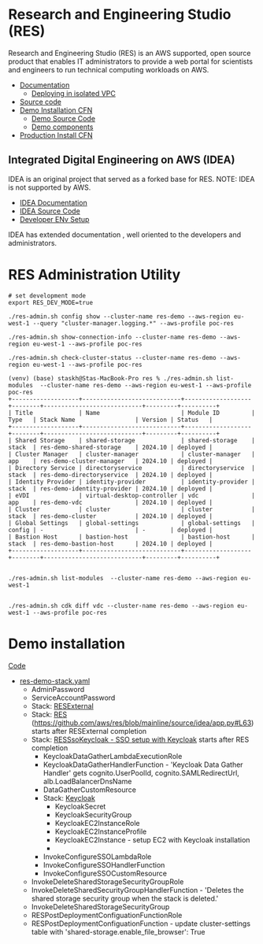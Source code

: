 # Research and Engineering Studio (RES)

Research and Engineering Studio (RES) is an AWS supported, open source product that enables IT administrators to provide a web portal for scientists and engineers to run technical computing workloads on AWS. 

- [Documentation](https://docs.aws.amazon.com/res/latest/ug/overview.html)
  - [Deploying in isolated VPC](https://docs.aws.amazon.com/res/latest/ug/prerequisites.html#private-vpc)
- [Source code](https://github.com/aws/res)
- [Demo Installation CFN](https://s3.amazonaws.com/aws-hpc-recipes/main/recipes/res/res_demo_env/assets/res-demo-stack.yaml)
  - [Demo Source Code](https://github.com/aws-samples/aws-hpc-recipes/blob/main/recipes/res/res_demo_env/assets/res-demo-stack.yaml)
  - [Demo components](https://github.com/aws-samples/aws-hpc-recipes/blob/main/recipes/res/)
- [Production Install CFN](https://research-engineering-studio-us-east-1.s3.amazonaws.com/releases/latest/ResearchAndEngineeringStudio.template.json)




## Integrated Digital Engineering on AWS (IDEA) 
IDEA is an original project that served as a forked base for RES. NOTE: IDEA is not supported by AWS.

- [IDEA Documentation](https://docs.ide-on-aws.com/idea)
- [IDEA Source Code](https://github.com/cfs-energy/idea)
- [Developer ENv Setup](https://docs.ide-on-aws.com/idea/developer-portal/developer-onboarding)

IDEA has extended documentation , well oriented to the developers and administrators.


# RES Administration Utility

```
# set development mode
export RES_DEV_MODE=true

./res-admin.sh config show --cluster-name res-demo --aws-region eu-west-1 --query "cluster-manager.logging.*" --aws-profile poc-res

./res-admin.sh show-connection-info --cluster-name res-demo --aws-region eu-west-1 --aws-profile poc-res

./res-admin.sh check-cluster-status --cluster-name res-demo --aws-region eu-west-1 --aws-profile poc-res 

(venv) (base) staskh@Stas-MacBook-Pro res % ./res-admin.sh list-modules  --cluster-name res-demo --aws-region eu-west-1 --aws-profile poc-res
+-------------------+----------------------------+-------------------+--------+----------------------------+---------+----------+
| Title             | Name                       | Module ID         | Type   | Stack Name                 | Version | Status   |
+-------------------+----------------------------+-------------------+--------+----------------------------+---------+----------+
| Shared Storage    | shared-storage             | shared-storage    | stack  | res-demo-shared-storage    | 2024.10 | deployed |
| Cluster Manager   | cluster-manager            | cluster-manager   | app    | res-demo-cluster-manager   | 2024.10 | deployed |
| Directory Service | directoryservice           | directoryservice  | stack  | res-demo-directoryservice  | 2024.10 | deployed |
| Identity Provider | identity-provider          | identity-provider | stack  | res-demo-identity-provider | 2024.10 | deployed |
| eVDI              | virtual-desktop-controller | vdc               | app    | res-demo-vdc               | 2024.10 | deployed |
| Cluster           | cluster                    | cluster           | stack  | res-demo-cluster           | 2024.10 | deployed |
| Global Settings   | global-settings            | global-settings   | config | -                          | -       | deployed |
| Bastion Host      | bastion-host               | bastion-host      | stack  | res-demo-bastion-host      | 2024.10 | deployed |
+-------------------+----------------------------+-------------------+--------+----------------------------+---------+----------+


./res-admin.sh list-modules  --cluster-name res-demo --aws-region eu-west-1 


./res-admin.sh cdk diff vdc --cluster-name res-demo --aws-region eu-west-1 --aws-profile poc-res
```

# Demo installation 

[Code](https://github.com/aws-samples/aws-hpc-recipes/blob/main/recipes/res/res_demo_env/assets/res-demo-stack.yaml)


- [res-demo-stack.yaml](https://github.com/aws-samples/aws-hpc-recipes/blob/main/recipes/res/res_demo_env/assets/res-demo-stack.yaml)
  - AdminPassword
  - ServiceAccountPassword
  - Stack: [RESExternal](https://github.com/aws-samples/aws-hpc-recipes/blob/main/recipes/res/res_demo_env/assets/bi.yaml)
  - Stack: [RES](https://research-engineering-studio-us-east-1.s3.amazonaws.com/releases/latest/ResearchAndEngineeringStudio.template.json) (https://github.com/aws/res/blob/mainline/source/idea/app.py#L63) starts after RESExternal completion  
  - Stack: [RESSsoKeycloak - SSO setup with Keycloak](https://github.com/aws-samples/aws-hpc-recipes/blob/main/recipes/res/res_demo_env/assets/res-sso-keycloak.yaml) starts after RES completion
    - KeycloakDataGatherLambdaExecutionRole
    - KeycloakDataGatherHandlerFunction - 'Keycloak Data Gather Handler' gets cognito.UserPoolId, cognito.SAMLRedirectUrl, alb.LoadBalancerDnsName
    - DataGatherCustomResource
    - Stack: [Keycloak](https://github.com/aws-samples/aws-hpc-recipes/blob/main/recipes/res/res_demo_env/assets/keycloak.yaml)
      - KeycloakSecret
      - KeycloakSecurityGroup
      - KeycloakEC2InstanceRole
      - KeycloakEC2InstanceProfile
      - KeycloakEC2Instance - setup EC2 with Keycloak installation
      - 
    - InvokeConfigureSSOLambdaRole
    - InvokeConfigureSSOHandlerFunction
    - InvokeConfigureSSOCustomResource
  - InvokeDeleteSharedStorageSecurityGroupRole
  - InvokeDeleteSharedSecurityGroupHandlerFunction - 'Deletes the shared storage security group when the stack is deleted.'
  - InvokeDeleteSharedStorageSecurityGroup
  - RESPostDeploymentConfiguationFunctionRole
  - RESPostDeploymentConfiguationFunction - update cluster-settings table with 'shared-storage.enable_file_browser': True


